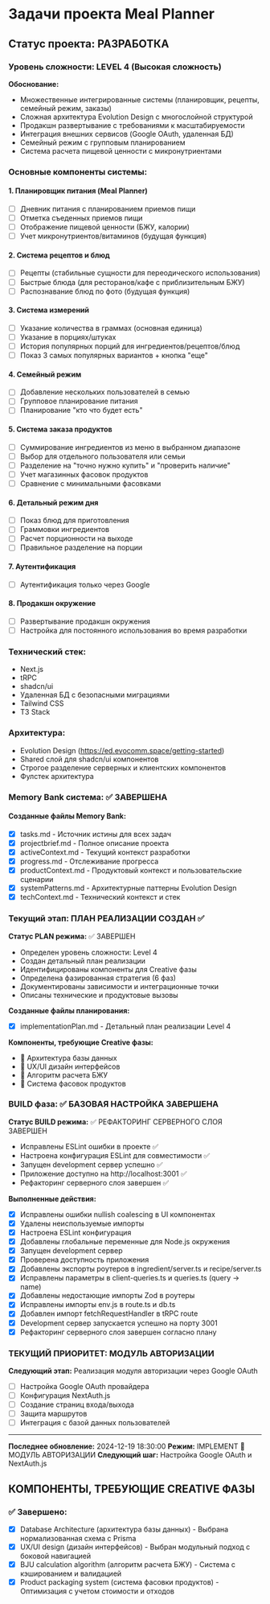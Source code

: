# Задачи проекта Meal Planner

## Статус проекта: РАЗРАБОТКА

### Уровень сложности: LEVEL 4 (Высокая сложность)
**Обоснование:**
- Множественные интегрированные системы (планировщик, рецепты, семейный режим, заказы)
- Сложная архитектура Evolution Design с многослойной структурой
- Продакшн развертывание с требованиями к масштабируемости
- Интеграция внешних сервисов (Google OAuth, удаленная БД)
- Семейный режим с групповым планированием
- Система расчета пищевой ценности с микронутриентами

### Основные компоненты системы:

#### 1. Планировщик питания (Meal Planner)
- [ ] Дневник питания с планированием приемов пищи
- [ ] Отметка съеденных приемов пищи
- [ ] Отображение пищевой ценности (БЖУ, калории)
- [ ] Учет микронутриентов/витаминов (будущая функция)

#### 2. Система рецептов и блюд
- [ ] Рецепты (стабильные сущности для переодического использования)
- [ ] Быстрые блюда (для ресторанов/кафе с приблизительным БЖУ)
- [ ] Распознавание блюд по фото (будущая функция)

#### 3. Система измерений
- [ ] Указание количества в граммах (основная единица)
- [ ] Указание в порциях/штуках
- [ ] История популярных порций для ингредиентов/рецептов/блюд
- [ ] Показ 3 самых популярных вариантов + кнопка "еще"

#### 4. Семейный режим
- [ ] Добавление нескольких пользователей в семью
- [ ] Групповое планирование питания
- [ ] Планирование "кто что будет есть"

#### 5. Система заказа продуктов
- [ ] Суммирование ингредиентов из меню в выбранном диапазоне
- [ ] Выбор для отдельного пользователя или семьи
- [ ] Разделение на "точно нужно купить" и "проверить наличие"
- [ ] Учет магазинных фасовок продуктов
- [ ] Сравнение с минимальными фасовками

#### 6. Детальный режим дня
- [ ] Показ блюд для приготовления
- [ ] Граммовки ингредиентов
- [ ] Расчет порционности на выходе
- [ ] Правильное разделение на порции

#### 7. Аутентификация
- [ ] Аутентификация только через Google

#### 8. Продакшн окружение
- [ ] Развертывание продакшн окружения
- [ ] Настройка для постоянного использования во время разработки

### Технический стек:
- Next.js
- tRPC
- shadcn/ui
- Удаленная БД с безопасными миграциями
- Tailwind CSS
- T3 Stack

### Архитектура:
- Evolution Design (https://ed.evocomm.space/getting-started)
- Shared слой для shadcn/ui компонентов
- Строгое разделение серверных и клиентских компонентов
- Фулстек архитектура

### Memory Bank система: ✅ ЗАВЕРШЕНА

#### Созданные файлы Memory Bank:
- [x] tasks.md - Источник истины для всех задач
- [x] projectbrief.md - Полное описание проекта
- [x] activeContext.md - Текущий контекст разработки
- [x] progress.md - Отслеживание прогресса
- [x] productContext.md - Продуктовый контекст и пользовательские сценарии
- [x] systemPatterns.md - Архитектурные паттерны Evolution Design
- [x] techContext.md - Технический контекст и стек

### Текущий этап: ПЛАН РЕАЛИЗАЦИИ СОЗДАН ✅

**Статус PLAN режима:** ✅ ЗАВЕРШЕН
- Определен уровень сложности: Level 4
- Создан детальный план реализации
- Идентифицированы компоненты для Creative фазы
- Определена фазированная стратегия (6 фаз)
- Документированы зависимости и интеграционные точки
- Описаны технические и продуктовые вызовы

**Созданные файлы планирования:**
- [x] implementationPlan.md - Детальный план реализации Level 4

**Компоненты, требующие Creative фазы:**
- 🎨 Архитектура базы данных
- 🎨 UX/UI дизайн интерфейсов
- 🎨 Алгоритм расчета БЖУ
- 🎨 Система фасовок продуктов

### BUILD фаза: ✅ БАЗОВАЯ НАСТРОЙКА ЗАВЕРШЕНА

**Статус BUILD режима:** ✅ РЕФАКТОРИНГ СЕРВЕРНОГО СЛОЯ ЗАВЕРШЕН
- Исправлены ESLint ошибки в проекте ✅
- Настроена конфигурация ESLint для совместимости ✅
- Запущен development сервер успешно ✅
- Приложение доступно на http://localhost:3001 ✅
- Рефакторинг серверного слоя завершен ✅

**Выполненные действия:**
- [x] Исправлены ошибки nullish coalescing в UI компонентах
- [x] Удалены неиспользуемые импорты
- [x] Настроена ESLint конфигурация
- [x] Добавлены глобальные переменные для Node.js окружения
- [x] Запущен development сервер
- [x] Проверена доступность приложения
- [x] Добавлены экспорты роутеров в ingredient/server.ts и recipe/server.ts
- [x] Исправлены параметры в client-queries.ts и queries.ts (query → name)
- [x] Добавлены недостающие импорты Zod в роутеры
- [x] Исправлены импорты env.js в route.ts и db.ts
- [x] Добавлен импорт fetchRequestHandler в tRPC route
- [x] Development сервер запускается успешно на порту 3001
- [x] Рефакторинг серверного слоя завершен согласно плану

### ТЕКУЩИЙ ПРИОРИТЕТ: МОДУЛЬ АВТОРИЗАЦИИ

**Следующий этап:** Реализация модуля авторизации через Google OAuth
- [ ] Настройка Google OAuth провайдера
- [ ] Конфигурация NextAuth.js
- [ ] Создание страниц входа/выхода
- [ ] Защита маршрутов
- [ ] Интеграция с базой данных пользователей

---

**Последнее обновление:** 2024-12-19 18:30:00
**Режим:** IMPLEMENT 🚀 МОДУЛЬ АВТОРИЗАЦИИ
**Следующий шаг:** Настройка Google OAuth и NextAuth.js

## КОМПОНЕНТЫ, ТРЕБУЮЩИЕ CREATIVE ФАЗЫ

### ✅ Завершено:
- [x] Database Architecture (архитектура базы данных) - Выбрана нормализованная схема с Prisma
- [x] UX/UI design (дизайн интерфейсов) - Выбран модульный подход с боковой навигацией
- [x] BJU calculation algorithm (алгоритм расчета БЖУ) - Система с кэшированием и валидацией
- [x] Product packaging system (система фасовки продуктов) - Оптимизация с учетом стоимости и отходов